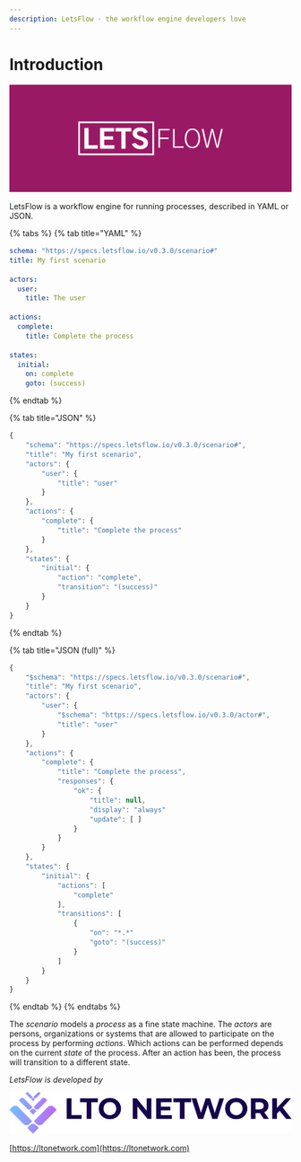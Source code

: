 ```yaml
---
description: LetsFlow · the workflow engine developers love
---
```


# Introduction

![](.gitbook/assets/colored.png)

LetsFlow is a workflow engine for running processes, described in YAML or JSON.

{% tabs %}
{% tab title="YAML" %}
```yaml
schema: "https://specs.letsflow.io/v0.3.0/scenario#"
title: My first scenario

actors:
  user:
    title: The user

actions:
  complete:
    title: Complete the process

states:
  initial:
    on: complete
    goto: (success)
```
{% endtab %}

{% tab title="JSON" %}
```javascript
{
    "schema": "https://specs.letsflow.io/v0.3.0/scenario#",
    "title": "My first scenario",
    "actors": {
        "user": {
            "title": "user"
        }
    },
    "actions": {
        "complete": {
            "title": "Complete the process"
        }
    },
    "states": {
        "initial": {
            "action": "complete",
            "transition": "(success)"
        }
    }
}
```
{% endtab %}

{% tab title="JSON \(full\)" %}
```javascript
{
    "$schema": "https://specs.letsflow.io/v0.3.0/scenario#",
    "title": "My first scenario",
    "actors": {
        "user": {
            "$schema": "https://specs.letsflow.io/v0.3.0/actor#",
            "title": "user"
        }
    },
    "actions": {
        "complete": {
            "title": "Complete the process",
            "responses": {
                "ok": {
                    "title": null,
                    "display": "always"
                    "update": [ ]
                }
            }
        }
    },
    "states": {
        "initial": {
            "actions": [
                "complete"
            ],
            "transitions": [
                {
                    "on": "*.*"
                    "goto": "(success)"
                }
            ]
        }
    }
}
```
{% endtab %}
{% endtabs %}

The _scenario_ models a _process_ as a fine state machine. The _actors_ are persons, organizations or systems that are allowed to participate on the process by performing _actions_. Which actions can be performed depends on the current _state_ of the process. After an action has been, the process will transition to a different state.



_LetsFlow is developed by_

![](.gitbook/assets/logo-full-dark-gradient--m.png)

[https://ltonetwork.com](https://ltonetwork.com)

